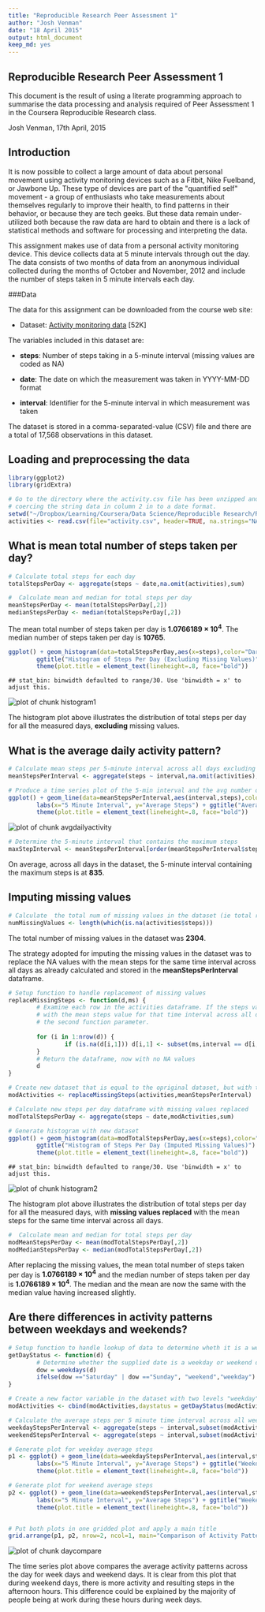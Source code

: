 ```yaml
---
title: "Reproducible Research Peer Assessment 1"
author: "Josh Venman"
date: "18 April 2015"
output: html_document
keep_md: yes
---
```


Reproducible Research Peer Assessment 1
---------------------------------------

This document is the result of using a literate programming approach to summarise the data processing and analysis required of Peer Assessment 1 in the Coursera Reproducible Research class. 

Josh Venman, 17th April, 2015

## Introduction

It is now possible to collect a large amount of data about personal movement using activity monitoring devices such as a Fitbit, Nike Fuelband, or Jawbone Up. These type of devices are part of the "quantified self" movement - a group of enthusiasts who take measurements about themselves regularly to improve their health, to find patterns in their behavior, or because they are tech geeks. But these data remain under-utilized both because the raw data are hard to obtain and there is a lack of statistical methods and software for processing and interpreting the data.

This assignment makes use of data from a personal activity monitoring device. This device collects data at 5 minute intervals through out the day. The data consists of two months of data from an anonymous individual collected during the months of October and November, 2012 and include the number of steps taken in 5 minute intervals each day.

###Data

The data for this assignment can be downloaded from the course web site:

- Dataset: [Activity monitoring data](https://d396qusza40orc.cloudfront.net/repdata%2Fdata%2Factivity.zip) [52K]

The variables included in this dataset are:

- **steps**: Number of steps taking in a 5-minute interval (missing values are coded as NA)

- **date**: The date on which the measurement was taken in YYYY-MM-DD format

- **interval**: Identifier for the 5-minute interval in which measurement was taken

The dataset is stored in a comma-separated-value (CSV) file and there are a total of 17,568 observations in this dataset.


## Loading and preprocessing the data



```r
library(ggplot2)
library(gridExtra)
```


```r
# Go to the directory where the activity.csv file has been unzipped and read the file in to a dataframe
# coercing the string data in column 2 in to a date format.
setwd("~/Dropbox/Learning/Coursera/Data Science/Reproducible Research/RepData_PeerAssessment1")
activities <- read.csv(file="activity.csv", header=TRUE, na.strings="NA", colClasses=c("integer","Date","integer"))
```

## What is mean total number of steps taken per day?


```r
# Calculate total steps for each day
totalStepsPerDay <- aggregate(steps ~ date,na.omit(activities),sum)

#  Calculate mean and median for total steps per day
meanStepsPerDay <- mean(totalStepsPerDay[,2])
medianStepsPerDay <- median(totalStepsPerDay[,2])
```

The mean total number of steps taken per day is **1.0766189 &times; 10<sup>4</sup>**. The median number of steps taken per day is **10765**. 


```r
ggplot() + geom_histogram(data=totalStepsPerDay,aes(x=steps),color="DarkGray", fill="#396eb2") + 
        ggtitle("Histogram of Steps Per Day (Excluding Missing Values)") + 
        theme(plot.title = element_text(lineheight=.8, face="bold"))
```

```
## stat_bin: binwidth defaulted to range/30. Use 'binwidth = x' to adjust this.
```

![plot of chunk histogram1](figure/histogram1-1.png) 

The histogram plot above illustrates the distribution of total steps per day for all the measured days, **excluding** missing values.


## What is the average daily activity pattern?


```r
# Calculate mean steps per 5-minute interval across all days excluding missing values
meanStepsPerInterval <- aggregate(steps ~ interval,na.omit(activities),mean)

# Produce a time series plot of the 5-min interval and the avg number of steps taken, averaged across all days
ggplot() + geom_line(data=meanStepsPerInterval,aes(interval,steps),color="#396eb2", size=1) + 
        labs(x="5 Minute Interval", y="Average Steps") + ggtitle("Average Daily Activity Pattern") + 
        theme(plot.title = element_text(lineheight=.8, face="bold"))
```

![plot of chunk avgdailyactivity](figure/avgdailyactivity-1.png) 

```r
# Determine the 5-minute interval that contains the maximum steps
maxStepInterval <- meanStepsPerInterval[order(meanStepsPerInterval$steps, decreasing=TRUE),][1,"interval"] 
```

On average, across all days in the dataset, the 5-minute interval containing the maximum steps is at **835**.


## Imputing missing values



```r
# Calculate  the total num of missing values in the dataset (ie total rows with NA)
numMissingValues <- length(which(is.na(activities$steps)))
```

The total number of missing values in the dataset was **2304**.


The strategy adopted for imputing the missing values in the dataset was to replace the NA values with the mean steps for the same time interval across all days as already calculated and stored in the **meanStepsPerInterval** dataframe.


```r
# Setup function to handle replacement of missing values
replaceMissingSteps <- function(d,ms) {
        # Examine each row in the activities dataframe. If the steps value is NA then replace it
        # with the mean steps value for that time interval across all days based on the data contained im
        # the second function parameter.
        
        for (i in 1:nrow(d)) {
                if (is.na(d[i,1])) d[i,1] <- subset(ms,interval == d[i,3])[,"steps"]        
        }
        # Return the dataframe, now with no NA values
        d
}

# Create new dataset that is equal to the opriginal dataset, but with the missing data filled in.
modActivities <- replaceMissingSteps(activities,meanStepsPerInterval)
```


```r
# Calculate new steps per day dataframe with missing values replaced
modTotalStepsPerDay <- aggregate(steps ~ date,modActivities,sum)

# Generate histogram with new dataset
ggplot() + geom_histogram(data=modTotalStepsPerDay,aes(x=steps),color="DarkGray", fill="#396eb2") + 
        ggtitle("Histogram of Steps Per Day (Imputed Missing Values)") + 
        theme(plot.title = element_text(lineheight=.8, face="bold"))
```

```
## stat_bin: binwidth defaulted to range/30. Use 'binwidth = x' to adjust this.
```

![plot of chunk histogram2](figure/histogram2-1.png) 

The histogram plot above illustrates the distribution of total steps per day for all the measured days, with **missing values replaced** with the mean steps for the same time interval across all days.


```r
#  Calculate mean and median for total steps per day
modMeanStepsPerDay <- mean(modTotalStepsPerDay[,2])
modMedianStepsPerDay <- median(modTotalStepsPerDay[,2])
```

After replacing the missing values, the mean total number of steps taken per day is **1.0766189 &times; 10<sup>4</sup>** and the median number of steps taken per day is **1.0766189 &times; 10<sup>4</sup>**. The median and the mean are now the same with the median value having increased slightly.

        
## Are there differences in activity patterns between weekdays and weekends?


```r
# Setup function to handle lookup of data to determine wheth it is a weekday or weekend.
getDayStatus <- function(d) {
        # Determine whether the supplied date is a weekday or weekend day and return "weekend" or "weekday".
        dow = weekdays(d)
        ifelse(dow =="Saturday" | dow =="Sunday", "weekend","weekday")
}

# Create a new factor variable in the dataset with two levels "weekday" and "weekend" 
modActivities <- cbind(modActivities,daystatus = getDayStatus(modActivities$date))

# Calculate the average steps per 5 minute time interval across all weekend and weekday days
weekdayStepsPerInterval <- aggregate(steps ~ interval,subset(modActivities,daystatus == "weekday"),mean)
weekendStepsPerInterval <- aggregate(steps ~ interval,subset(modActivities,daystatus == "weekend"),mean)
```


```r
# Generate plot for weekday average steps
p1 <- ggplot() + geom_line(data=weekdayStepsPerInterval,aes(interval,steps),color="#396eb2", size=1) + 
        labs(x="5 Minute Interval", y="Average Steps") + ggtitle("Weekdays") + 
        theme(plot.title = element_text(lineheight=.8, face="bold"))

# Generate plot for weekend average steps
p2 <- ggplot() + geom_line(data=weekendStepsPerInterval,aes(interval,steps),color="#396eb2", size=1) + 
        labs(x="5 Minute Interval", y="Average Steps") + ggtitle("Weekends") + 
        theme(plot.title = element_text(lineheight=.8, face="bold"))


# Put both plots in one gridded plot and apply a main title
grid.arrange(p1, p2, nrow=2, ncol=1, main="Comparison of Activity Patterns - Weekdays vs. Weekends")
```

![plot of chunk daycompare](figure/daycompare-1.png) 

The time series plot above compares the average activity patterns across the day for week days and weekend days. It is clear from this plot that during weekend days, there is more activity and resulting steps in the afternoon hours. This difference could be explained by the majority of people being at work during these hours during week days.

